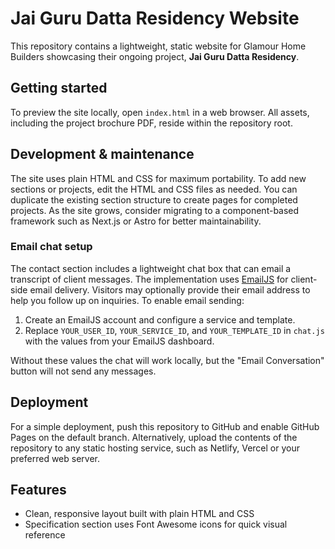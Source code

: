 # Jai Guru Datta Residency Website

This repository contains a lightweight, static website for Glamour Home Builders showcasing their ongoing project,
**Jai Guru Datta Residency**.

## Getting started

To preview the site locally, open `index.html` in a web browser. All assets, including the project brochure PDF, reside
within the repository root.

## Development & maintenance

The site uses plain HTML and CSS for maximum portability. To add new sections or projects, edit the HTML and CSS files as
needed. You can duplicate the existing section structure to create pages for completed projects. As the site grows,
consider migrating to a component-based framework such as Next.js or Astro for better maintainability.

### Email chat setup

The contact section includes a lightweight chat box that can email a transcript of client messages. The implementation uses [EmailJS](https://www.emailjs.com/) for client-side email delivery. Visitors may optionally provide their email address to help you follow up on inquiries. To enable email sending:

1. Create an EmailJS account and configure a service and template.
2. Replace `YOUR_USER_ID`, `YOUR_SERVICE_ID`, and `YOUR_TEMPLATE_ID` in `chat.js` with the values from your EmailJS
   dashboard.

Without these values the chat will work locally, but the "Email Conversation" button will not send any messages.

## Deployment

For a simple deployment, push this repository to GitHub and enable GitHub Pages on the default branch. Alternatively,
upload the contents of the repository to any static hosting service, such as Netlify, Vercel or your preferred web
server.

## Features

- Clean, responsive layout built with plain HTML and CSS
- Specification section uses Font Awesome icons for quick visual reference
